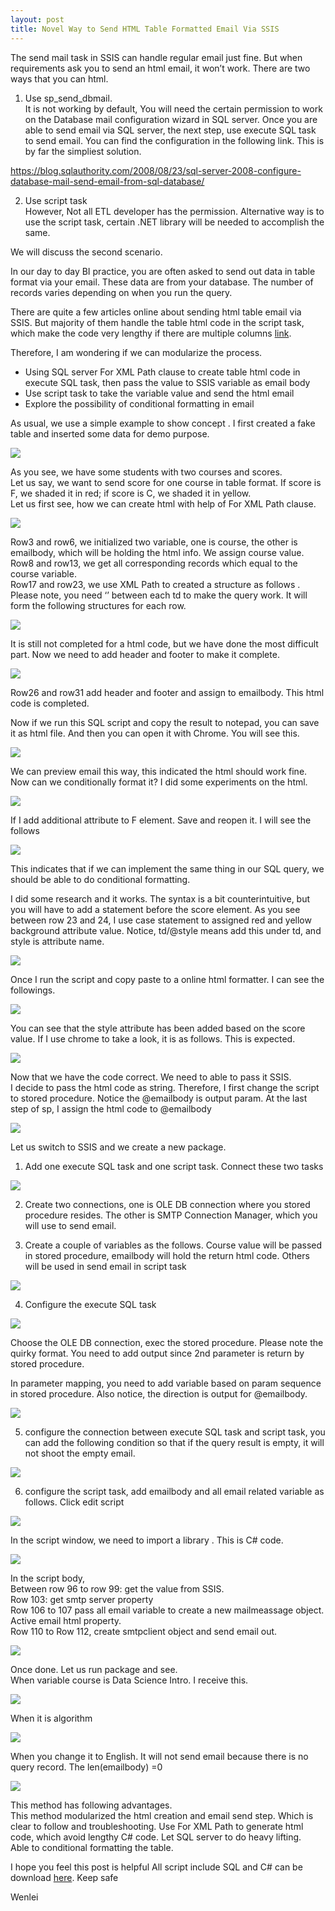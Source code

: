```yaml
---
layout: post
title: Novel Way to Send HTML Table Formatted Email Via SSIS
---
```


The send mail task in SSIS can handle regular email just fine.  But when requirements ask you to send an html email, it won’t work. 
There are two ways that you can html.  
1.	Use sp_send_dbmail.   
It is not working by default, You will need the certain permission to work on the Database mail configuration wizard  in SQL server.  Once you are able to send email via SQL server, the next step,  use execute SQL task to send email. You can find the configuration in the following link. This is by far the simpliest solution.  

<https://blog.sqlauthority.com/2008/08/23/sql-server-2008-configure-database-mail-send-email-from-sql-database/>

2.	Use script task  
However, Not all ETL developer has the permission. Alternative way is to use the script task, certain .NET library will be needed to accomplish the same.

We will discuss the second scenario.  

In our day to day BI practice,  you are often asked to send out data in table format via your email.  These data are from your database. The number of records varies depending on when you run the query. 

There are quite a few articles online about sending html table email via SSIS.  But majority of them handle the table html code in the script task, which make the code very lengthy if there are multiple columns [link](https://social.msdn.microsoft.com/Forums/sqlserver/en-US/effa3050-6b40-4157-b299-ea6fdb39d9b7/html-table-formatted-email-using-ssis-script-task?forum=sqlintegrationservices).  

Therefore, I am wondering if we can modularize the process. 
*	Using SQL server For XML Path clause to create table html code in execute SQL task, then pass the value to SSIS variable as email body  
* Use script task to take the variable value and send the html email  
* Explore the possibility of conditional formatting in email  

As usual, we use a simple example to show concept .
I first created a fake table  and inserted some data for demo purpose. 

<img src="/images/blog35/table_prep.PNG">   
          
As you see,  we have some students with two courses and scores.   
Let us say, we want to send score for one course in table format.  If score is F, we shaded it in red; if score is C, we shaded it in yellow.  
Let us first see, how we can create html with help of For XML Path clause.  

<img src="/images/blog35/code_analysis_sc1.PNG">  
          
Row3 and row6, we initialized two variable,  one is course, the other is emailbody, which will be holding the html info.  We assign course value.  
Row8 and row13, we get all corresponding records which equal to the course variable.  
Row17 and row23,  we use XML Path to created a structure as follows .  Please note, you need ‘’ between each  td to make the query work. It will form the following structures for each row.    

<img src="/images/blog35/html_structure.PNG">

It is still not completed for a html code, but we have done the most difficult part.  Now we need to add header and footer to make it complete.  

<img src="/images/blog35/code_analysis_sc2.PNG">    

Row26 and row31 add header and footer and assign to emailbody. This html code is completed.  

Now if we run this SQL script and copy the result to notepad, you can save it as html file. And then you can open it with Chrome. You will see this.  

<img src="/images/blog35/open_by_chrome.PNG">   

We can preview email this way, this indicated the html should work fine.  Now can we conditionally format it?  I did some experiments on the html.  

<img src="/images/blog35/conditional_formatting_red1.PNG">   

If I add additional attribute to F element.  Save and reopen it. I will see the follows  

<img src="/images/blog35/conditional_formatting_red2.PNG"> 

This indicates that if we can implement the same thing  in our SQL query, we should be able to do conditional formatting. 

I did some research and it works. The syntax is a bit counterintuitive, but you will have to add a statement before the score element. As you see between row 23 and 24, I use case statement to assigned red and yellow  background attribute value.  Notice, td/@style  means add this under td, and style is attribute name.  

<img src="/images/blog35/conditional_formatting.PNG">  

Once I run the script and copy paste to a online html formatter.  I can see the followings.  

<img src="/images/blog35/check_html.PNG">  

You can see that the style attribute has been added based on the score value. If I use chrome to take a look, it is as follows.  This is expected.  

<img src="/images/blog35/conditional_formatting_red3.PNG">  

Now that we have the code correct.  We need to able to pass it SSIS.  
I decide to pass the html code as string. Therefore, I first change the script to stored procedure. Notice the @emailbody is output param.  At the last step of sp, I assign the html code to @emailbody  

<img src="/images/blog35/create_sp.PNG">  

Let us switch to SSIS and we create a new package. 

1. Add one execute SQL task and one script task. Connect these two tasks 

<img src="/images/blog35/SSIS_setup.PNG">  

2. Create two connections,  one is OLE DB connection where you stored procedure resides. The other is SMTP Connection Manager, which you will use to send email.  

3. Create a couple of variables as the follows.  Course value will be passed in stored procedure, emailbody will hold the return html code.  Others will be used in send email in script task  

<img src="/images/blog35/SSIS_variable.PNG">   

4. Configure the execute SQL task

<img src="/images/blog35/execute_sql_setting1.PNG">  

Choose the OLE DB connection, exec the stored procedure.  Please note the quirky format. You need to add output since 2nd parameter is return by stored procedure.  

In parameter mapping,  you need to add variable based on param sequence in stored procedure. Also notice, the direction is output for @emailbody.  

<img src="/images/blog35/execute_sql_setting2.PNG">  

5. configure the connection between execute SQL task and script task, you can add the following condition so that if the query result is empty, it will not shoot the empty email. 

<img src="/images/blog35/prevent_empty_email.PNG">  

6. configure the script task, add emailbody and all email related variable as follows. Click edit script

<img src="/images/blog35/script_setting1.PNG">  

In the script window,  we need to import a  library .  This is C# code.

<img src="/images/blog35/add_library.PNG">  

In the script body,   
Between row 96 to row 99: get the value from SSIS.  
Row 103: get smtp server property  
Row 106 to 107  pass all email variable to create a new mailmeassage object. Active email html property.  
Row 110 to Row 112, create smtpclient object and send email out.

<img src="/images/blog35/script_setting2.PNG">  

Once done. Let us run package and see.  
When variable course is Data Science Intro.  I receive this.  

<img src="/images/blog35/email.PNG">  

When it is algorithm   

<img src="/images/blog35/email2.PNG">  

When you change it to English. It will not send email because there is no query record. The len(emailbody) =0  

<img src="/images/blog35/email3.PNG">  

This method has following advantages.   
This method modularized the html creation and email send step. Which is clear to follow and troubleshooting. 
Use For XML Path to generate html code, which avoid lengthy C#  code.  Let SQL server to do heavy lifting.   
Able to conditional formatting the table.   

I hope you feel this post is helpful
All script include SQL and C# can be download <a href="/Files/blog35_code.zip">here</a>.
Keep safe

Wenlei
